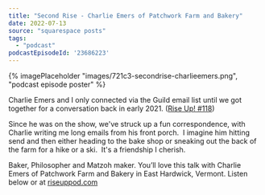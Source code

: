 ```yaml
---
title: "Second Rise - Charlie Emers of Patchwork Farm and Bakery"
date: 2022-07-13
source: "squarespace posts"
tags: 
  - "podcast"
podcastEpisodeId: '23686223'
---
```


{% imagePlaceholder "images/721c3-secondrise-charlieemers.png", "podcast episode poster" %}


Charlie Emers and I only connected via the Guild email list until we got together for a conversation back in early 2021. ([Rise Up! #118](http://riseuppod.com/rise-up-118-charlie-emers))

Since he was on the show, we've struck up a fun correspondence, with Charlie writing me long emails from his front porch.  I imagine him hitting send and then either heading to the bake shop or sneaking out the back of the farm for a hike or a ski.  It's a friendship I cherish.

Baker, Philosopher and Matzoh maker. You’ll love this talk with Charlie Emers of Patchwork Farm and Bakery in East Hardwick, Vermont. Listen below or at [riseuppod.com](http://riseuppod.com/second-rise-charlie-emers-of-patchwork-farm-and-bakery)
